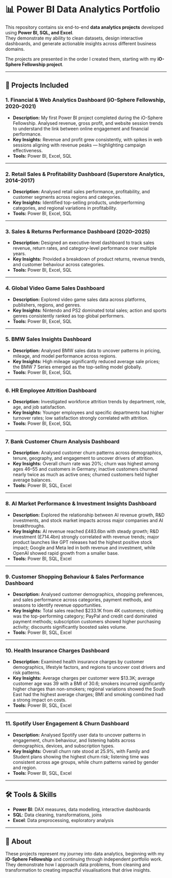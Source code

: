 # 📊 Power BI Data Analytics Portfolio

This repository contains six end-to-end **data analytics projects** developed using **Power BI, SQL, and Excel**.  
They demonstrate my ability to clean datasets, design interactive dashboards, and generate actionable insights across different business domains.  

The projects are presented in the order I created them, starting with my **iO-Sphere Fellowship project**.

---

## 🔹 Projects Included

### 1. Financial & Web Analytics Dashboard (iO-Sphere Fellowship, 2020–2021)
- **Description:** My first Power BI project completed during the iO-Sphere Fellowship. Analysed revenue, gross profit, and website session trends to understand the link between online engagement and financial performance.  
- **Key Insights:** Revenue and profit grew consistently, with spikes in web sessions aligning with revenue peaks — highlighting campaign effectiveness.  
- **Tools:** Power BI, Excel, SQL  

---

### 2. Retail Sales & Profitability Dashboard (Superstore Analytics, 2014–2017)
- **Description:** Analysed retail sales performance, profitability, and customer segments across regions and categories.  
- **Key Insights:** Identified top-selling products, underperforming categories, and regional variations in profitability.  
- **Tools:** Power BI, Excel, SQL  

---

### 3. Sales & Returns Performance Dashboard (2020–2025)
- **Description:** Designed an executive-level dashboard to track sales revenue, return rates, and category-level performance over multiple years.  
- **Key Insights:** Provided a breakdown of product returns, revenue trends, and customer behaviour across categories.  
- **Tools:** Power BI, Excel, SQL  

---
### 4. Global Video Game Sales Dashboard
- **Description:** Explored video game sales data across platforms, publishers, regions, and genres.  
- **Key Insights:** Nintendo and PS2 dominated total sales; action and sports genres consistently ranked as top global performers.  
- **Tools:** Power BI, Excel, SQL  

---

### 5. BMW Sales Insights Dashboard
- **Description:** Analysed BMW sales data to uncover patterns in pricing, mileage, and model performance across regions.  
- **Key Insights:** High mileage significantly reduced average sale prices; the BMW 7 Series emerged as the top-selling model globally.  
- **Tools:** Power BI, Excel, SQL  

---

### 6. HR Employee Attrition Dashboard
- **Description:** Investigated workforce attrition trends by department, role, age, and job satisfaction.  
- **Key Insights:** Younger employees and specific departments had higher turnover rates; low satisfaction strongly correlated with attrition.  
- **Tools:** Power BI, Excel, SQL

---

### 7. Bank Customer Churn Analysis Dashboard
- **Description:** Analysed customer churn patterns across demographics, tenure, geography, and engagement to uncover drivers of attrition.
- **Key Insights:** Overall churn rate was 20%; churn was highest among ages 46–55 and customers in Germany; inactive customers churned nearly twice as much as active ones; churned customers held higher average balances.
- **Tools:** Power BI, SQL, Excel

---

### 8. AI Market Performance & Investment Insights Dashboard
- **Description:** Explored the relationship between AI revenue growth, R&D investments, and stock market impacts across major companies and AI breakthroughs.
- **Key Insights:** AI revenue reached £483.6bn with steady growth; R&D investment (£714.4bn) strongly correlated with revenue trends; major product launches like GPT releases had the highest positive stock impact; Google and Meta led in both revenue and investment, while OpenAI showed rapid growth from a smaller base.
- **Tools:** Power BI, SQL, Excel

---

### 9. Customer Shopping Behaviour & Sales Performance Dashboard
- **Description:** Analysed customer demographics, shopping preferences, and sales performance across categories, payment methods, and seasons to identify revenue opportunities.
- **Key Insights:** Total sales reached $233.1K from 4K customers; clothing was the top-performing category; PayPal and credit card dominated payment methods; subscription customers showed higher purchasing activity; discounts significantly boosted sales volume.
- **Tools:** Power BI, SQL, Excel

---

### 10. Health Insurance Charges Dashboard
- **Description:** Examined health insurance charges by customer demographics, lifestyle factors, and regions to uncover cost drivers and risk patterns.
- **Key Insights:** Average charges per customer were $13.3K; average customer age was 39 with a BMI of 30.6; smokers incurred significantly higher charges than non-smokers; regional variations showed the South East had the highest average charges; BMI and smoking combined had a strong impact on costs.
- **Tools:** Power BI, SQL, Excel

---

### 11. Spotify User Engagement & Churn Dashboard
- **Description:** Analysed Spotify user data to uncover patterns in engagement, churn behaviour, and listening habits across demographics, devices, and subscription types.
- **Key Insights:** Overall churn rate stood at 25.9%, with Family and Student plans showing the highest churn risk; listening time was consistent across age groups, while churn patterns varied by gender and region.
- **Tools:** Power BI, SQL, Excel

---

## 🛠️ Tools & Skills
- **Power BI**: DAX measures, data modelling, interactive dashboards  
- **SQL**: Data cleaning, transformations, joins  
- **Excel**: Data preprocessing, exploratory analysis  

---

## 📌 About
These projects represent my journey into data analytics, beginning with my **iO-Sphere Fellowship** and continuing through independent portfolio work.  
They demonstrate how I approach data problems, from cleaning and transformation to creating impactful visualisations that drive insights.
